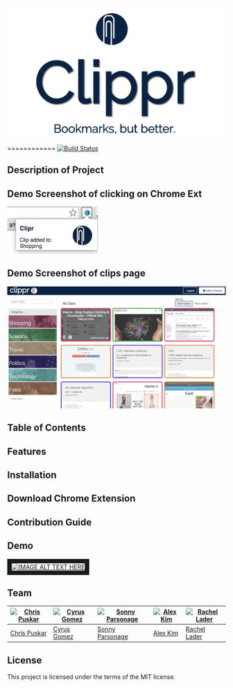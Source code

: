 <img src="readmeLogo.png" align="center" />

============
[![Build Status](https://travis-ci.org/BitsPleaseMKS/Clipr/branch=dev)](https://travis-ci.org/BitsPleaseMKS/Clipr)
<!-- [![Build Status](https://travis-ci.org/sindresorhus/pageres.svg?branch=master)](https://travis-ci.org/sindresorhus/pageres) -->
## Description of Project

## Demo Screenshot of clicking on Chrome Ext

<img src="readmeExt.png" />

## Demo Screenshot of clips page

<img src="cliprScreen.png" />

## Table of Contents

## Features

## Installation

## Download Chrome Extension

## Contribution Guide

## Demo

<a href="http://www.youtube.com/watch?feature=player_embedded&v=5fP4emqw7O4
" target="_blank"><img src="http://img.youtube.com/vi/5fP4emqw7O4/0.jpg" 
alt="IMAGE ALT TEXT HERE" width="240" height="180" border="10" /></a>

## Team

[![Chris Puskar](https://avatars0.githubusercontent.com/u/5401197?v=3&s=120)](https://github.com/cjpuskar) | [![Cyrus Gomez](https://avatars2.githubusercontent.com/u/13814682?v=3&s=120)](https://github.com/cygomez) | [![Sonny Parsonage](https://avatars2.githubusercontent.com/u/13169991?v=3&s=120)](https://github.com/sonny-qa) | [![Alex Kim](https://avatars1.githubusercontent.com/u/10258122?v=3&s=120)](https://github.com/minseokim) | [![Rachel Lader](https://avatars0.githubusercontent.com/u/13043589?v=3&s=120)](https://github.com/RachelLader)
---|---|---|---|---|
[Chris Puskar](https://github.com/cjpuskar) | [Cyrus Gomez](https://github.com/cygomez) | [Sonny Parsonage](https://github.com/sonny-qa) | [Alex Kim](https://github.com/minseokim) | [Rachel Lader](https://github.com/RachelLader)

## License 

This project is licensed under the terms of the MIT license.

